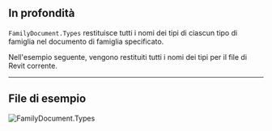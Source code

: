 ## In profondità
`FamilyDocument.Types` restituisce tutti i nomi dei tipi di ciascun tipo di famiglia nel documento di famiglia specificato.

Nell'esempio seguente, vengono restituiti tutti i nomi dei tipi per il file di Revit corrente.
___
## File di esempio

![FamilyDocument.Types](./Revit.Application.FamilyDocument.Types_img.jpg)
